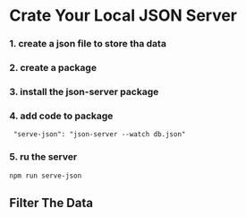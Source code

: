 # Crate Your Local JSON Server

### 1. create a json file to store tha data

### 2. create a package

### 3. install the json-server package

### 4. add code to package

```
 "serve-json": "json-server --watch db.json"
```

### 5. ru the server

```
npm run serve-json
```

## Filter The Data

> 



